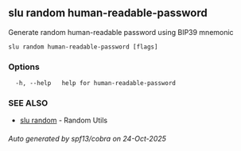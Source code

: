 ## slu random human-readable-password

Generate random human-readable password using BIP39 mnemonic

```
slu random human-readable-password [flags]
```

### Options

```
  -h, --help   help for human-readable-password
```

### SEE ALSO

* [slu random](slu_random.md)	 - Random Utils

###### Auto generated by spf13/cobra on 24-Oct-2025
